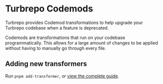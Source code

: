 # Turbrepo Codemods

Turbrepo provides Codemod transformations to help upgrade your Turbrepo codebase when a feature is deprecated.

Codemods are transformations that run on your codebase programmatically. This allows for a large amount of changes to be applied without having to manually go through every file.

## Adding new transformers

Run `pnpm add-transformer`, or [view the complete guide](./src/transforms/README.md).
